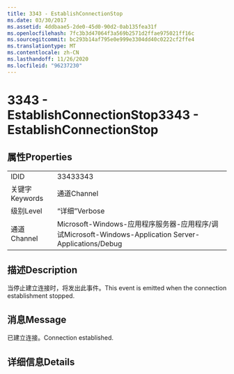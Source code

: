 ```yaml
---
title: 3343 - EstablishConnectionStop
ms.date: 03/30/2017
ms.assetid: 4ddbaae5-2de0-45d0-90d2-0ab135fea31f
ms.openlocfilehash: 7fc3b3d47064f3a569b2571d2ffae975021ff16c
ms.sourcegitcommit: bc293b14af795e0e999e3304dd40c0222cf2ffe4
ms.translationtype: MT
ms.contentlocale: zh-CN
ms.lasthandoff: 11/26/2020
ms.locfileid: "96237230"
---
```

# <a name="3343---establishconnectionstop"></a><span data-ttu-id="1ac8d-102">3343 - EstablishConnectionStop</span><span class="sxs-lookup"><span data-stu-id="1ac8d-102">3343 - EstablishConnectionStop</span></span>

## <a name="properties"></a><span data-ttu-id="1ac8d-103">属性</span><span class="sxs-lookup"><span data-stu-id="1ac8d-103">Properties</span></span>  
  
|||  
|-|-|  
|<span data-ttu-id="1ac8d-104">ID</span><span class="sxs-lookup"><span data-stu-id="1ac8d-104">ID</span></span>|<span data-ttu-id="1ac8d-105">3343</span><span class="sxs-lookup"><span data-stu-id="1ac8d-105">3343</span></span>|  
|<span data-ttu-id="1ac8d-106">关键字</span><span class="sxs-lookup"><span data-stu-id="1ac8d-106">Keywords</span></span>|<span data-ttu-id="1ac8d-107">通道</span><span class="sxs-lookup"><span data-stu-id="1ac8d-107">Channel</span></span>|  
|<span data-ttu-id="1ac8d-108">级别</span><span class="sxs-lookup"><span data-stu-id="1ac8d-108">Level</span></span>|<span data-ttu-id="1ac8d-109">“详细”</span><span class="sxs-lookup"><span data-stu-id="1ac8d-109">Verbose</span></span>|  
|<span data-ttu-id="1ac8d-110">通道</span><span class="sxs-lookup"><span data-stu-id="1ac8d-110">Channel</span></span>|<span data-ttu-id="1ac8d-111">Microsoft-Windows-应用程序服务器-应用程序/调试</span><span class="sxs-lookup"><span data-stu-id="1ac8d-111">Microsoft-Windows-Application Server-Applications/Debug</span></span>|  
  
## <a name="description"></a><span data-ttu-id="1ac8d-112">描述</span><span class="sxs-lookup"><span data-stu-id="1ac8d-112">Description</span></span>  

 <span data-ttu-id="1ac8d-113">当停止建立连接时，将发出此事件。</span><span class="sxs-lookup"><span data-stu-id="1ac8d-113">This event is emitted when the connection establishment stopped.</span></span>  
  
## <a name="message"></a><span data-ttu-id="1ac8d-114">消息</span><span class="sxs-lookup"><span data-stu-id="1ac8d-114">Message</span></span>  

 <span data-ttu-id="1ac8d-115">已建立连接。</span><span class="sxs-lookup"><span data-stu-id="1ac8d-115">Connection established.</span></span>  
  
## <a name="details"></a><span data-ttu-id="1ac8d-116">详细信息</span><span class="sxs-lookup"><span data-stu-id="1ac8d-116">Details</span></span>
